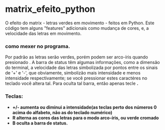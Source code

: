 # matrix_efeito_python
O efeito do matrix - letras verdes em movimento - feitos em Python. Este código tem alguns "features" adicionais como mudança de cores, e, a velocidade das letras em movimento.

### como mexer no programa.
Por padrão as letras serão verdes, porém podem ser arco-íris quando presionado <R>. A barra de status têm algumas informações, como a dimensão do terminal, a velocidade das letras simbolizada por pontos entre os sinais de '+' e '-', que obviamente, simbolizão mais intensidade e menos intensidade respectivamente; se você pressionar estes caractéres no teclado você altera tal. Para oculta tal barra, então apenas tecle <B>.
  
### Teclas:
  
  - +/- aumenta ou diminui a intensidade(as teclas perto dos números 0 acima do alfabeto, não as do teclado numérico)
  - R alterna as cores das letras para o modo arco-íris, ou verde cromado
  - B oculta a barra de status.
